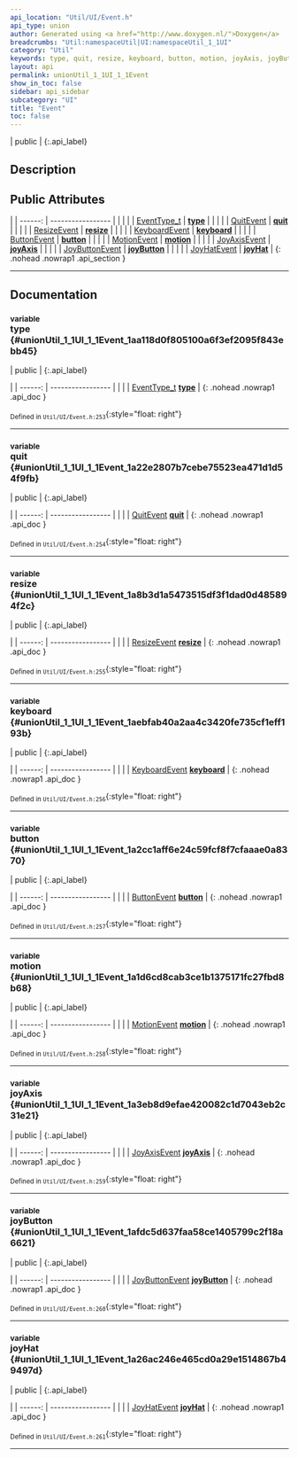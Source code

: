 ```yaml
---
api_location: "Util/UI/Event.h"
api_type: union
author: Generated using <a href="http://www.doxygen.nl/">Doxygen</a>
breadcrumbs: "Util:namespaceUtil|UI:namespaceUtil_1_1UI"
category: "Util"
keywords: type, quit, resize, keyboard, button, motion, joyAxis, joyButton, joyHat
layout: api
permalink: unionUtil_1_1UI_1_1Event
show_in_toc: false
sidebar: api_sidebar
subcategory: "UI"
title: "Event"
toc: false
---
```


| public |
{:.api_label}

## Description





## Public Attributes

|
| ------: | ----------------- |
|  | |
| [EventType_t](namespaceUtil_1_1UI#namespaceUtil_1_1UI_1ab1a897c2e8040eef66590f56a4d3559e) | **[type](#unionUtil_1_1UI_1_1Event_1aa118d0f805100a6f3ef2095f843ebb45)**  |
|  | |
| [QuitEvent](structUtil_1_1UI_1_1QuitEvent) | **[quit](#unionUtil_1_1UI_1_1Event_1a22e2807b7cebe75523ea471d1d54f9fb)**  |
|  | |
| [ResizeEvent](structUtil_1_1UI_1_1ResizeEvent) | **[resize](#unionUtil_1_1UI_1_1Event_1a8b3d1a5473515df3f1dad0d485894f2c)**  |
|  | |
| [KeyboardEvent](structUtil_1_1UI_1_1KeyboardEvent) | **[keyboard](#unionUtil_1_1UI_1_1Event_1aebfab40a2aa4c3420fe735cf1eff193b)**  |
|  | |
| [ButtonEvent](structUtil_1_1UI_1_1ButtonEvent) | **[button](#unionUtil_1_1UI_1_1Event_1a2cc1aff6e24c59fcf8f7cfaaae0a8370)**  |
|  | |
| [MotionEvent](structUtil_1_1UI_1_1MotionEvent) | **[motion](#unionUtil_1_1UI_1_1Event_1a1d6cd8cab3ce1b1375171fc27fbd8b68)**  |
|  | |
| [JoyAxisEvent](structUtil_1_1UI_1_1JoyAxisEvent) | **[joyAxis](#unionUtil_1_1UI_1_1Event_1a3eb8d9efae420082c1d7043eb2c31e21)**  |
|  | |
| [JoyButtonEvent](structUtil_1_1UI_1_1JoyButtonEvent) | **[joyButton](#unionUtil_1_1UI_1_1Event_1afdc5d637faa58ce1405799c2f18a6621)**  |
|  | |
| [JoyHatEvent](structUtil_1_1UI_1_1JoyHatEvent) | **[joyHat](#unionUtil_1_1UI_1_1Event_1a26ac246e465cd0a29e1514867b49497d)**  |
{: .nohead .nowrap1 .api_section }


-------------------------------------------------------------------

## Documentation

### <small>variable</small><br/> type {#unionUtil_1_1UI_1_1Event_1aa118d0f805100a6f3ef2095f843ebb45}

| public |
{:.api_label}

|
| ------: | ----------------- |
|  |
| [EventType_t](namespaceUtil_1_1UI#namespaceUtil_1_1UI_1ab1a897c2e8040eef66590f56a4d3559e) **[type](#unionUtil_1_1UI_1_1Event_1aa118d0f805100a6f3ef2095f843ebb45)**  |
{: .nohead .nowrap1 .api_doc }





<sub>Defined in `Util/UI/Event.h:253`</sub>{:style="float: right"}

-------------------------------------------------------------------

### <small>variable</small><br/> quit {#unionUtil_1_1UI_1_1Event_1a22e2807b7cebe75523ea471d1d54f9fb}

| public |
{:.api_label}

|
| ------: | ----------------- |
|  |
| [QuitEvent](structUtil_1_1UI_1_1QuitEvent) **[quit](#unionUtil_1_1UI_1_1Event_1a22e2807b7cebe75523ea471d1d54f9fb)**  |
{: .nohead .nowrap1 .api_doc }





<sub>Defined in `Util/UI/Event.h:254`</sub>{:style="float: right"}

-------------------------------------------------------------------

### <small>variable</small><br/> resize {#unionUtil_1_1UI_1_1Event_1a8b3d1a5473515df3f1dad0d485894f2c}

| public |
{:.api_label}

|
| ------: | ----------------- |
|  |
| [ResizeEvent](structUtil_1_1UI_1_1ResizeEvent) **[resize](#unionUtil_1_1UI_1_1Event_1a8b3d1a5473515df3f1dad0d485894f2c)**  |
{: .nohead .nowrap1 .api_doc }





<sub>Defined in `Util/UI/Event.h:255`</sub>{:style="float: right"}

-------------------------------------------------------------------

### <small>variable</small><br/> keyboard {#unionUtil_1_1UI_1_1Event_1aebfab40a2aa4c3420fe735cf1eff193b}

| public |
{:.api_label}

|
| ------: | ----------------- |
|  |
| [KeyboardEvent](structUtil_1_1UI_1_1KeyboardEvent) **[keyboard](#unionUtil_1_1UI_1_1Event_1aebfab40a2aa4c3420fe735cf1eff193b)**  |
{: .nohead .nowrap1 .api_doc }





<sub>Defined in `Util/UI/Event.h:256`</sub>{:style="float: right"}

-------------------------------------------------------------------

### <small>variable</small><br/> button {#unionUtil_1_1UI_1_1Event_1a2cc1aff6e24c59fcf8f7cfaaae0a8370}

| public |
{:.api_label}

|
| ------: | ----------------- |
|  |
| [ButtonEvent](structUtil_1_1UI_1_1ButtonEvent) **[button](#unionUtil_1_1UI_1_1Event_1a2cc1aff6e24c59fcf8f7cfaaae0a8370)**  |
{: .nohead .nowrap1 .api_doc }





<sub>Defined in `Util/UI/Event.h:257`</sub>{:style="float: right"}

-------------------------------------------------------------------

### <small>variable</small><br/> motion {#unionUtil_1_1UI_1_1Event_1a1d6cd8cab3ce1b1375171fc27fbd8b68}

| public |
{:.api_label}

|
| ------: | ----------------- |
|  |
| [MotionEvent](structUtil_1_1UI_1_1MotionEvent) **[motion](#unionUtil_1_1UI_1_1Event_1a1d6cd8cab3ce1b1375171fc27fbd8b68)**  |
{: .nohead .nowrap1 .api_doc }





<sub>Defined in `Util/UI/Event.h:258`</sub>{:style="float: right"}

-------------------------------------------------------------------

### <small>variable</small><br/> joyAxis {#unionUtil_1_1UI_1_1Event_1a3eb8d9efae420082c1d7043eb2c31e21}

| public |
{:.api_label}

|
| ------: | ----------------- |
|  |
| [JoyAxisEvent](structUtil_1_1UI_1_1JoyAxisEvent) **[joyAxis](#unionUtil_1_1UI_1_1Event_1a3eb8d9efae420082c1d7043eb2c31e21)**  |
{: .nohead .nowrap1 .api_doc }





<sub>Defined in `Util/UI/Event.h:259`</sub>{:style="float: right"}

-------------------------------------------------------------------

### <small>variable</small><br/> joyButton {#unionUtil_1_1UI_1_1Event_1afdc5d637faa58ce1405799c2f18a6621}

| public |
{:.api_label}

|
| ------: | ----------------- |
|  |
| [JoyButtonEvent](structUtil_1_1UI_1_1JoyButtonEvent) **[joyButton](#unionUtil_1_1UI_1_1Event_1afdc5d637faa58ce1405799c2f18a6621)**  |
{: .nohead .nowrap1 .api_doc }





<sub>Defined in `Util/UI/Event.h:260`</sub>{:style="float: right"}

-------------------------------------------------------------------

### <small>variable</small><br/> joyHat {#unionUtil_1_1UI_1_1Event_1a26ac246e465cd0a29e1514867b49497d}

| public |
{:.api_label}

|
| ------: | ----------------- |
|  |
| [JoyHatEvent](structUtil_1_1UI_1_1JoyHatEvent) **[joyHat](#unionUtil_1_1UI_1_1Event_1a26ac246e465cd0a29e1514867b49497d)**  |
{: .nohead .nowrap1 .api_doc }





<sub>Defined in `Util/UI/Event.h:261`</sub>{:style="float: right"}

-------------------------------------------------------------------

